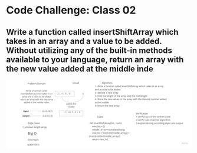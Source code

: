 #  Code Challenge: Class 02

## Write a function called insertShiftArray which takes in an array and a value to be added. Without utilizing any of the built-in methods available to your language, return an array with the new value added at the middle inde

![whiteboard](./shift_array.jpg)
